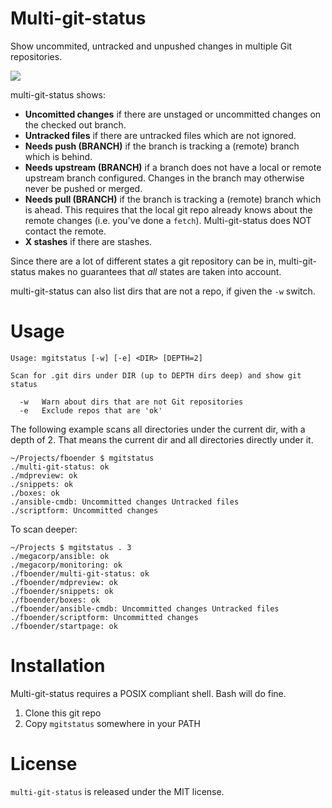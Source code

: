 Multi-git-status
================

Show uncommited, untracked and unpushed changes in multiple Git repositories.

![](https://raw.githubusercontent.com/fboender/multi-git-status/master/screenshot.png)

multi-git-status shows:

* **Uncomitted changes** if there are unstaged or uncommitted changes on the
  checked out branch.
* **Untracked files** if there are untracked files which are not ignored.
* **Needs push (BRANCH)** if the branch is tracking a (remote) branch which is
  behind.
* **Needs upstream (BRANCH)** if a branch does not have a local or remote
  upstream branch configured. Changes in the branch may otherwise never be
  pushed or merged.
* **Needs pull (BRANCH)** if the branch is tracking a (remote) branch which is
  ahead. This requires that the local git repo already knows about the remote
  changes (i.e. you've done a `fetch`). Multi-git-status does NOT contact the
  remote.
* **X stashes** if there are stashes.

Since there are a lot of different states a git repository can be in,
multi-git-status makes no guarantees that *all* states are taken into account.

multi-git-status can also list dirs that are not a repo, if given the `-w`
switch.


# Usage

    Usage: mgitstatus [-w] [-e] <DIR> [DEPTH=2]
    
    Scan for .git dirs under DIR (up to DEPTH dirs deep) and show git status

      -w   Warn about dirs that are not Git repositories
      -e   Exclude repos that are 'ok'


The following example scans all directories under the current dir, with a
depth of 2. That means the current dir and all directories directly under it.

    ~/Projects/fboender $ mgitstatus 
    ./multi-git-status: ok 
    ./mdpreview: ok 
    ./snippets: ok 
    ./boxes: ok 
    ./ansible-cmdb: Uncommitted changes Untracked files 
    ./scriptform: Uncommitted changes 

To scan deeper:

    ~/Projects $ mgitstatus . 3
    ./megacorp/ansible: ok 
    ./megacorp/monitoring: ok 
    ./fboender/multi-git-status: ok 
    ./fboender/mdpreview: ok 
    ./fboender/snippets: ok 
    ./fboender/boxes: ok 
    ./fboender/ansible-cmdb: Uncommitted changes Untracked files 
    ./fboender/scriptform: Uncommitted changes 
    ./fboender/startpage: ok 

# Installation

Multi-git-status requires a POSIX compliant shell. Bash will do fine.

1. Clone this git repo
2. Copy `mgitstatus` somewhere in your PATH

# License

`multi-git-status` is released under the MIT license.
